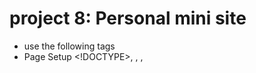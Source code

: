 # project 8: Personal mini site 

- use the following tags 
- Page Setup	<!DOCTYPE>, <html>, <head>, <title>, <body>
- Structure	<header>, <nav>, <main>, <section>, <article>, <footer>
- Text & Content	<h1>, <h2>, <p>, <strong>, <em>, <br>
- Lists	<ul>, <ol>, <li>
- Media & Links	<img>, <a>
